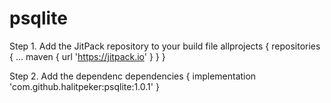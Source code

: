# psqlite
Step 1. Add the JitPack repository to your build file
allprojects {
		repositories {
			...
			maven { url 'https://jitpack.io' }
		}
	}
  
  Step 2. Add the dependenc
  dependencies {
	        implementation 'com.github.halitpeker:psqlite:1.0.1'
	}
